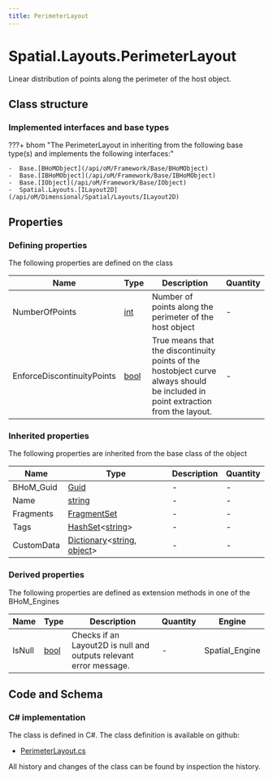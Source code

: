 ```yaml
---
title: PerimeterLayout
---
```


# Spatial.Layouts.PerimeterLayout

Linear distribution of points along the perimeter of the host object.

## Class structure

### Implemented interfaces and base types

???+ bhom "The PerimeterLayout in inheriting from the following base type(s) and implements the following interfaces:"

    -  Base.[BHoMObject](/api/oM/Framework/Base/BHoMObject)
    -  Base.[IBHoMObject](/api/oM/Framework/Base/IBHoMObject)
    -  Base.[IObject](/api/oM/Framework/Base/IObject)
    -  Spatial.Layouts.[ILayout2D](/api/oM/Dimensional/Spatial/Layouts/ILayout2D)


## Properties



### Defining properties

The following properties are defined on the class

| Name             | Type             | Description      | Quantity         |
|------------------|------------------|------------------|------------------|
| NumberOfPoints | [int](https://learn.microsoft.com/en-us/dotnet/api/System.Int32?view=netstandard-2.0) | Number of points along the perimeter of the host object | - |
| EnforceDiscontinuityPoints | [bool](https://learn.microsoft.com/en-us/dotnet/api/System.Boolean?view=netstandard-2.0) | True means that the discontinuity points of the hostobject curve always should be included in point extraction from the layout. | - |


### Inherited properties
The following properties are inherited from the base class of the object

| Name             | Type             | Description      | Quantity         |
|------------------|------------------|------------------|------------------|
| BHoM_Guid | [Guid](https://learn.microsoft.com/en-us/dotnet/api/System.Guid?view=netstandard-2.0) | - | - |
| Name | [string](https://learn.microsoft.com/en-us/dotnet/api/System.String?view=netstandard-2.0) | - | - |
| Fragments | [FragmentSet](/api/oM/Framework/Base/FragmentSet) | - | - |
| Tags | [HashSet](https://learn.microsoft.com/en-us/dotnet/api/System.Collections.Generic.HashSet-1?view=netstandard-2.0)&lt;[string](https://learn.microsoft.com/en-us/dotnet/api/System.String?view=netstandard-2.0)&gt; | - | - |
| CustomData | [Dictionary](https://learn.microsoft.com/en-us/dotnet/api/System.Collections.Generic.Dictionary-2?view=netstandard-2.0)&lt;[string](https://learn.microsoft.com/en-us/dotnet/api/System.String?view=netstandard-2.0), [object](https://learn.microsoft.com/en-us/dotnet/api/System.Object?view=netstandard-2.0)&gt; | - | - |


### Derived properties

The following properties are defined as extension methods in one of the BHoM_Engines

| Name             | Type             | Description      | Quantity         | Engine           |
|------------------|------------------|------------------|------------------|------------------|
| IsNull | [bool](https://learn.microsoft.com/en-us/dotnet/api/System.Boolean?view=netstandard-2.0) | Checks if an Layout2D is null and outputs relevant error message. | - | Spatial_Engine |


## Code and Schema

### C# implementation

The class is defined in C#. The class definition is available on github:

- [PerimeterLayout.cs](https://github.com/BHoM/BHoM/blob/develop/Spatial_oM/Layouts\PerimeterLayout.cs)

All history and changes of the class can be found by inspection the history.
